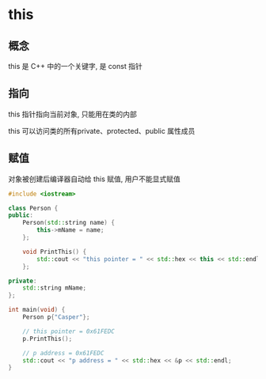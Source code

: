 <!--
 * @Description: 
 * @Version: 1.0
 * @Author: dmjcb
 * @Email:  
 * @Date: 2022-09-25 23:27:18
 * @LastEditors: dmjcb
 * @LastEditTime: 2024-07-06 19:59:52
-->

# this

## 概念

this 是 C++ 中的一个关键字, 是 const 指针

## 指向

this 指针指向当前对象, 只能用在类的内部

this 可以访问类的所有private、protected、public 属性成员

## 赋值

对象被创建后编译器自动给 this 赋值, 用户不能显式赋值

```c++
#include <iostream>

class Person {
public:
    Person(std::string name) {
        this->mName = name;
    };

    void PrintThis() {
        std::cout << "this pointer = " << std::hex << this << std::endl;
    };

private:
    std::string mName;
};

int main(void) {
    Person p{"Casper"};

    // this pointer = 0x61FEDC
    p.PrintThis();

    // p address = 0x61FEDC
    std::cout << "p address = " << std::hex << &p << std::endl;
}
```
